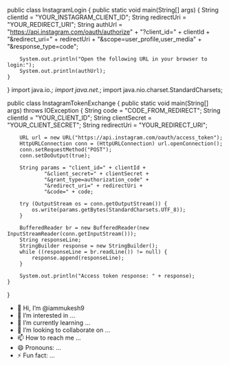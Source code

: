 public class InstagramLogin {
    public static void main(String[] args) {
        String clientId = "YOUR_INSTAGRAM_CLIENT_ID";
        String redirectUri = "YOUR_REDIRECT_URI";
        String authUrl = "https://api.instagram.com/oauth/authorize"
                + "?client_id=" + clientId
                + "&redirect_uri=" + redirectUri
                + "&scope=user_profile,user_media"
                + "&response_type=code";

        System.out.println("Open the following URL in your browser to login:");
        System.out.println(authUrl);
    }
}
import java.io.*;
import java.net.*;
import java.nio.charset.StandardCharsets;

public class InstagramTokenExchange {
    public static void main(String[] args) throws IOException {
        String code = "CODE_FROM_REDIRECT";
        String clientId = "YOUR_CLIENT_ID";
        String clientSecret = "YOUR_CLIENT_SECRET";
        String redirectUri = "YOUR_REDIRECT_URI";

        URL url = new URL("https://api.instagram.com/oauth/access_token");
        HttpURLConnection conn = (HttpURLConnection) url.openConnection();
        conn.setRequestMethod("POST");
        conn.setDoOutput(true);

        String params = "client_id=" + clientId +
                "&client_secret=" + clientSecret +
                "&grant_type=authorization_code" +
                "&redirect_uri=" + redirectUri +
                "&code=" + code;

        try (OutputStream os = conn.getOutputStream()) {
            os.write(params.getBytes(StandardCharsets.UTF_8));
        }

        BufferedReader br = new BufferedReader(new InputStreamReader(conn.getInputStream()));
        String responseLine;
        StringBuilder response = new StringBuilder();
        while ((responseLine = br.readLine()) != null) {
            response.append(responseLine);
        }

        System.out.println("Access token response: " + response);
    }
}


- 👋 Hi, I’m @iammukesh9
- 👀 I’m interested in ...
- 🌱 I’m currently learning ...
- 💞️ I’m looking to collaborate on ...
- 📫 How to reach me ...
- 😄 Pronouns: ...
- ⚡ Fun fact: ...

<!---
iammukesh9/iammukesh9 is a ✨ special ✨ repository because its `README.md` (this file) appears on your GitHub profile.
You can click the Preview link to take a look at your changes.
--->
